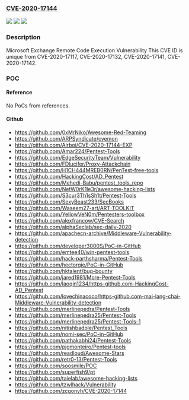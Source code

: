 ### [CVE-2020-17144](https://cve.mitre.org/cgi-bin/cvename.cgi?name=CVE-2020-17144)
![](https://img.shields.io/static/v1?label=Product&message=Microsoft%20Exchange%20Server%202010%20Service%20Pack%203%20Update%20Rollup%2031&color=blue)
![](https://img.shields.io/static/v1?label=Version&message=n%2Fa&color=blue)
![](https://img.shields.io/static/v1?label=Vulnerability&message=Remote%20Code%20Execution&color=brighgreen)

### Description

Microsoft Exchange Remote Code Execution Vulnerability This CVE ID is unique from CVE-2020-17117, CVE-2020-17132, CVE-2020-17141, CVE-2020-17142.

### POC

#### Reference
No PoCs from references.

#### Github
- https://github.com/0xMrNiko/Awesome-Red-Teaming
- https://github.com/ARPSyndicate/cvemon
- https://github.com/Airboi/CVE-2020-17144-EXP
- https://github.com/Amar224/Pentest-Tools
- https://github.com/EdgeSecurityTeam/Vulnerability
- https://github.com/FDlucifer/Proxy-Attackchain
- https://github.com/H1CH444MREB0RN/PenTest-free-tools
- https://github.com/HackingCost/AD_Pentest
- https://github.com/Mehedi-Babu/pentest_tools_repo
- https://github.com/NetW0rK1le3r/awesome-hacking-lists
- https://github.com/S3cur3Th1sSh1t/Pentest-Tools
- https://github.com/SexyBeast233/SecBooks
- https://github.com/Waseem27-art/ART-TOOLKIT
- https://github.com/YellowVeN0m/Pentesters-toolbox
- https://github.com/alexfrancow/CVE-Search
- https://github.com/alphaSeclab/sec-daily-2020
- https://github.com/apachecn-archive/Middleware-Vulnerability-detection
- https://github.com/developer3000S/PoC-in-GitHub
- https://github.com/emtee40/win-pentest-tools
- https://github.com/hack-parthsharma/Pentest-Tools
- https://github.com/hectorgie/PoC-in-GitHub
- https://github.com/hktalent/bug-bounty
- https://github.com/jared1981/More-Pentest-Tools
- https://github.com/laoqin1234/https-github.com-HackingCost-AD_Pentest
- https://github.com/lovechinacoco/https-github.com-mai-lang-chai-Middleware-Vulnerability-detection
- https://github.com/merlinepedra/Pentest-Tools
- https://github.com/merlinepedra25/Pentest-Tools
- https://github.com/merlinepedra25/Pentest-Tools-1
- https://github.com/nitishbadole/Pentest_Tools
- https://github.com/nomi-sec/PoC-in-GitHub
- https://github.com/pathakabhi24/Pentest-Tools
- https://github.com/pjgmonteiro/Pentest-tools
- https://github.com/readloud/Awesome-Stars
- https://github.com/retr0-13/Pentest-Tools
- https://github.com/soosmile/POC
- https://github.com/superfish9/pt
- https://github.com/taielab/awesome-hacking-lists
- https://github.com/tzwlhack/Vulnerability
- https://github.com/zcgonvh/CVE-2020-17144

